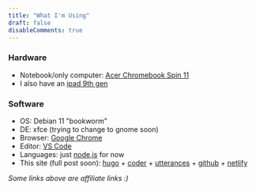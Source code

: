 ```yaml
---
title: "What I'm Using"
draft: false
disableComments: true
---
```


### Hardware

- Notebook/only computer: [Acer Chromebook Spin 11](https://amzn.to/37rcBIY)
- I also have an [ipad 9th gen](https://amzn.to/3v7AVbb)

### Software

- OS: Debian 11 "bookworm"
- DE: xfce (trying to change to gnome soon)
- Browser: [Google Chrome](https://www.google.com/chrome/)
- Editor: [VS Code](https://code.visualstudio.com/)
- Languages: just [node.js](https://nodejs.org/en/) for now
- This site (full post soon): [hugo](https://gohugo.io/) + [coder](https://github.com/luizdepra/hugo-coder) + [utterances](https://utteranc.es/) + [github](https://github.com/mrhappyma/userexedotme) + [netlify](https://app.netlify.com/sites/userexedotme/)


*Some links above are affiliate links :)*
